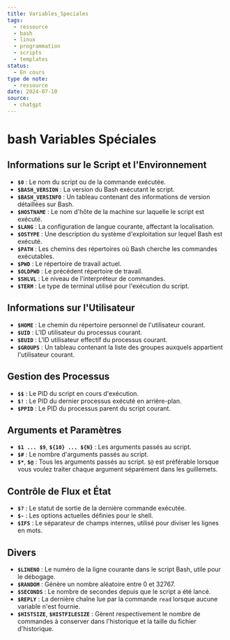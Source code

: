 ```yaml
---
title: Variables_Speciales
tags:
  - ressource
  - bash
  - linux
  - programmation
  - scripts
  - templates
status:
  - En cours
type de note:
  - ressource
date: 2024-07-10
source:
  - chatgpt
---
```

# bash Variables Spéciales

## Informations sur le Script et l'Environnement

- **`$0`** : Le nom du script ou de la commande exécutée.
- **`$BASH_VERSION`** : La version du Bash exécutant le script.
- **`$BASH_VERSINFO`** : Un tableau contenant des informations de version détaillées sur Bash.
- **`$HOSTNAME`** : Le nom d'hôte de la machine sur laquelle le script est exécuté.
- **`$LANG`** : La configuration de langue courante, affectant la localisation.
- **`$OSTYPE`** : Une description du système d'exploitation sur lequel Bash est exécuté.
- **`$PATH`** : Les chemins des répertoires où Bash cherche les commandes exécutables.
- **`$PWD`** : Le répertoire de travail actuel.
- **`$OLDPWD`** : Le précédent répertoire de travail.
- **`$SHLVL`** : Le niveau de l'interpréteur de commandes.
- **`$TERM`** : Le type de terminal utilisé pour l'exécution du script.

## Informations sur l'Utilisateur

- **`$HOME`** : Le chemin du répertoire personnel de l'utilisateur courant.
- **`$UID`** : L'ID utilisateur du processus courant.
- **`$EUID`** : L'ID utilisateur effectif du processus courant.
- **`$GROUPS`** : Un tableau contenant la liste des groupes auxquels appartient l'utilisateur courant.

## Gestion des Processus

- **`$$`** : Le PID du script en cours d'exécution.
- **`$!`** : Le PID du dernier processus exécuté en arrière-plan.
- **`$PPID`** : Le PID du processus parent du script courant.

## Arguments et Paramètres

- **`$1 ... $9`**, **`${10} ... ${N}`** : Les arguments passés au script.
- **`$#`** : Le nombre d'arguments passés au script.
- **`$*`**, **`$@`** : Tous les arguments passés au script. `$@` est préférable lorsque vous voulez traiter chaque argument séparément dans les guillemets.

## Contrôle de Flux et État

- **`$?`** : Le statut de sortie de la dernière commande exécutée.
- **`$-`** : Les options actuelles définies pour le shell.
- **`$IFS`** : Le séparateur de champs internes, utilisé pour diviser les lignes en mots.

## Divers

- **`$LINENO`** : Le numéro de la ligne courante dans le script Bash, utile pour le débogage.
- **`$RANDOM`** : Génère un nombre aléatoire entre 0 et 32767.
- **`$SECONDS`** : Le nombre de secondes depuis que le script a été lancé.
- **`$REPLY`** : La dernière chaîne lue par la commande `read` lorsque aucune variable n'est fournie.
- **`$HISTSIZE`**, **`$HISTFILESIZE`** : Gèrent respectivement le nombre de commandes à conserver dans l'historique et la taille du fichier d'historique.
